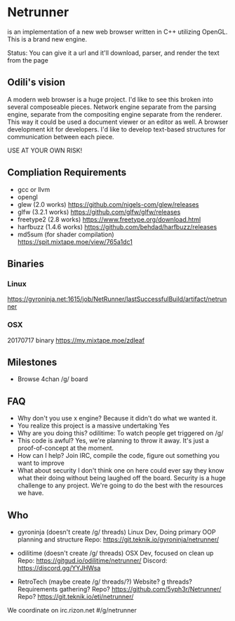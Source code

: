# Netrunner

is an implementation of a new web browser written in C++ utilizing OpenGL. This is a brand new engine.

Status: You can give it a url and it'll download, parser, and render the text from the page

## Odili's vision
A modern web browser is a huge project. I'd like to see this broken into several composeable pieces.
Network engine separate from the parsing engine, separate from the compositing engine separate from the renderer.
This way it could be used a document viewer or an editor as well.
A browser development kit for developers.
I'd like to develop text-based structures for communication between each piece.

USE AT YOUR OWN RISK!

## Compliation Requirements
- gcc or llvm
- opengl
- glew (2.0 works) https://github.com/nigels-com/glew/releases
- glfw (3.2.1 works) https://github.com/glfw/glfw/releases
- freetype2 (2.8 works) https://www.freetype.org/download.html
- harfbuzz (1.4.6 works) https://github.com/behdad/harfbuzz/releases
- md5sum (for shader compilation) https://spit.mixtape.moe/view/765a1dc1

## Binaries
### Linux
https://gyroninja.net:1615/job/NetRunner/lastSuccessfulBuild/artifact/netrunner
### OSX
20170717 binary https://my.mixtape.moe/zdleaf

## Milestones
- Browse 4chan /g/ board

## FAQ
- Why don't you use x engine?
Because it didn't do what we wanted it.
- You realize this project is a massive undertaking
Yes
- Why are you doing this?
odilitime: To watch people get triggered on /g/
- This code is awful?
Yes, we're planning to throw it away. It's just a proof-of-concept at the moment.
- How can I help?
Join IRC, compile the code, figure out something you want to improve
- What about security
I don't think one on here could ever say they know what their doing without being laughed off the board. Security is a huge challenge to any project. We're going to do the best with the resources we have.

## Who
- gyroninja (doesn't create /g/ threads)
Linux Dev, Doing primary OOP planning and structure
Repo: https://git.teknik.io/gyroninja/netrunner/

- odilitime (doesn't create /g/ threads)
OSX Dev, focused on clean up
Repo: https://gitgud.io/odilitime/netrunner/
Discord: https://discord.gg/YYJHWsa

- RetroTech (maybe create /g/ threads/?)
Website? g threads? Requirements gathering?
Repo? https://github.com/5yph3r/Netrunner/
Repo? https://git.teknik.io/eti/netrunner/

We coordinate on irc.rizon.net #/g/netrunner